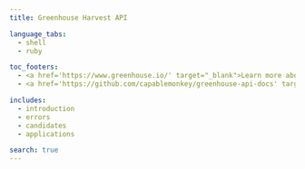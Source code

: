 ```yaml
---
title: Greenhouse Harvest API

language_tabs:
  - shell
  - ruby

toc_footers:
  - <a href='https://www.greenhouse.io/' target="_blank">Learn more about Greenhouse</a>
  - <a href='https://github.com/capablemonkey/greenhouse-api-docs' target="_blank">GitHub repository</a>

includes:
  - introduction
  - errors
  - candidates
  - applications

search: true
---
```

